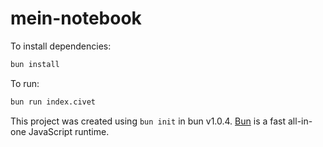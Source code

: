 # mein-notebook

To install dependencies:

```bash
bun install
```

To run:

```bash
bun run index.civet
```

This project was created using `bun init` in bun v1.0.4. [Bun](https://bun.sh) is a fast all-in-one JavaScript runtime.
